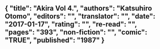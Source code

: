 {
 "title": "Akira Vol 4.",
 "authors": "Katsuhiro Otomo",
 "editors": "",
 "translator": "",
 "date": "2017-01-17",
 "rating": "",
 "re-read": "",
 "pages": "393",
 "non-fiction": "",
 "comic": "TRUE",
 "published": "1987"
}
---

